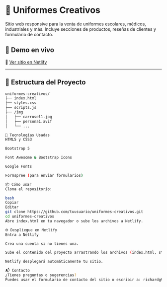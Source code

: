 # 🏫 Uniformes Creativos

Sitio web responsive para la venta de uniformes escolares, médicos, industriales y más. Incluye secciones de productos, reseñas de clientes y formulario de contacto.

## 🚀 Demo en vivo

🔗 [Ver sitio en Netlify](https://uniformesescolares.netlify.app/)

> 

---

## 📁 Estructura del Proyecto

```bash
uniformes-creativos/
├── index.html
├── styles.css
├── scripts.js
├── /img
│   ├── carrusel1.jpg
│   ├── persona1.avif
│   └── ...

🧰 Tecnologías Usadas
HTML5 y CSS3

Bootstrap 5

Font Awesome & Bootstrap Icons

Google Fonts

Formspree (para enviar formularios)

📦 Cómo usar
Clona el repositorio:

bash
Copiar
Editar
git clone https://github.com/tuusuario/uniformes-creativos.git
cd uniformes-creativos
Abre index.html en tu navegador o sube los archivos a Netlify.

🌐 Despliegue en Netlify
Entra a Netlify

Crea una cuenta si no tienes una.

Sube el contenido del proyecto arrastrando los archivos (index.html, styles.css, scripts.js, carpeta /img, etc.).

Netlify desplegará automáticamente tu sitio.

📬 Contacto
¿Tienes preguntas o sugerencias?
Puedes usar el formulario de contacto del sitio o escribir a: richardg91@gmail.com